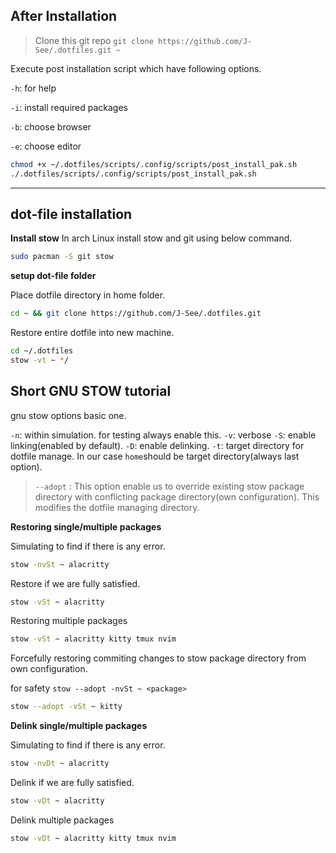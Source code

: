 ## After Installation

> Clone this git repo
`git clone https://github.com/J-See/.dotfiles.git ~`
>

Execute post installation script which have following options.

`-h`: for help

`-i`: install required packages

`-b`: choose browser

`-e`: choose editor


```bash
chmod +x ~/.dotfiles/scripts/.config/scripts/post_install_pak.sh
./.dotfiles/scripts/.config/scripts/post_install_pak.sh
```

---

## dot-file installation

**Install stow**
In arch Linux install stow and git using below command.

```bash
sudo pacman -S git stow
```

**setup dot-file folder**

Place dotfile directory in home folder.

```bash
cd ~ && git clone https://github.com/J-See/.dotfiles.git
```

Restore entire dotfile into new machine.

```bash
cd ~/.dotfiles
stow -vt ~ */
```

## Short GNU STOW tutorial

gnu stow options basic one.

`-n`: within simulation. for testing always enable this.
`-v`: verbose
`-S`: enable linking(enabled by default).
`-D`: enable delinking.
`-t`: target directory for dotfile manage. In our case `home`should be target directory(always last option).

> `--adopt` : This option enable us to override existing stow package directory with conflicting package directory(own configuration). This modifies the dotfile managing directory.
> 

**Restoring single/multiple packages**

Simulating to find if there is any error.

```bash
stow -nvSt ~ alacritty
```

Restore if we are fully satisfied.

```bash
stow -vSt ~ alacritty
```

Restoring multiple packages

```bash
stow -vSt ~ alacritty kitty tmux nvim
```

Forcefully restoring commiting changes to stow package directory from own configuration.

for safety `stow --adopt -nvSt ~ <package>`

```bash
stow --adopt -vSt ~ kitty
```

**Delink single/multiple packages**

Simulating to find if there is any error.

```bash
stow -nvDt ~ alacritty
```

Delink if we are fully satisfied.

```bash
stow -vDt ~ alacritty
```

Delink multiple packages

```bash
stow -vDt ~ alacritty kitty tmux nvim
```